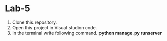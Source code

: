 # Lab-5
1. Clone this repository.
2. Open this project in Visual studion code.
3. In the terminal write following command.
**python manage.py runserver**
